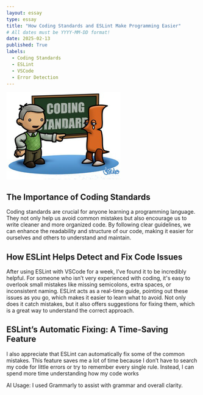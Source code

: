 ```yaml
---
layout: essay
type: essay
title: "How Coding Standards and ESLint Make Programming Easier"
# All dates must be YYYY-MM-DD format!
date: 2025-02-13
published: True
labels:
  - Coding Standards
  - ESLint
  - VSCode
  - Error Detection
---
```


<img width="300px" class="rounded float-start pe-4" src="../img/CodingStandards.jpeg">

## The Importance of Coding Standards 

Coding standards are crucial for anyone learning a programming language. They not only help us avoid common mistakes but also encourage us to write cleaner and more organized code. By following clear guidelines, we can enhance the readability and structure of our code, making it easier for ourselves and others to understand and maintain. 

## How ESLint Helps Detect and Fix Code Issues

After using ESLint with VSCode for a week, I’ve found it to be incredibly helpful. For someone who isn’t very experienced with coding, it's easy to overlook small mistakes like missing semicolons, extra spaces, or inconsistent naming. ESLint acts as a real-time guide, pointing out these issues as you go, which makes it easier to learn what to avoid. Not only does it catch mistakes, but it also offers suggestions for fixing them, which is a great way to understand the correct approach.

## ESLint’s Automatic Fixing: A Time-Saving Feature

I also appreciate that ESLint can automatically fix some of the common mistakes. This feature saves me a lot of time because I don’t have to search my code for little errors or try to remember every single rule. Instead, I can spend more time understanding how my code works 

AI Usage: I used Grammarly to assist with grammar and overall clarity.
